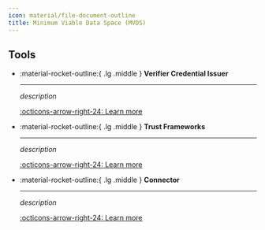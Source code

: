```yaml
---
icon: material/file-document-outline
title: Minimum Viable Data Space (MVDS)
---
```


## Tools

<div class="grid cards" markdown>

-   :material-rocket-outline:{ .lg .middle } __Verifier Credential Issuer__

    ---

    _description_

    [:octicons-arrow-right-24: Learn more](./vc_issuer.md)

-   :material-rocket-outline:{ .lg .middle } __Trust Frameworks__

    ---

    _description_

    [:octicons-arrow-right-24: Learn more](./trust_frameworks/index.md)

-   :material-rocket-outline:{ .lg .middle } __Connector__

    ---

    _description_

    [:octicons-arrow-right-24: Learn more](./connector.md)

</div>